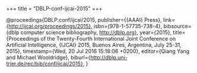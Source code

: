 +++
title = "DBLP-conf-ijcai-2015"
+++

@proceedings{DBLP:conf/ijcai/2015,
   publisher={{AAAI} Press},
   link={http://ijcai.org/proceedings/2015},
   isbn={978-1-57735-738-4},
   bibsource={dblp computer science bibliography, http://dblp.org},
   year={2015},
   title={Proceedings of the Twenty-Fourth International Joint Conference on
Artificial Intelligence, {IJCAI} 2015, Buenos Aires, Argentina, July
25-31, 2015},
   timestamp={Wed, 20 Jul 2016 15:18:06 +0200},
   editor={Qiang Yang and
Michael Wooldridge},
   biburl={http://dblp.uni-trier.de/rec/bib/conf/ijcai/2015},
}
